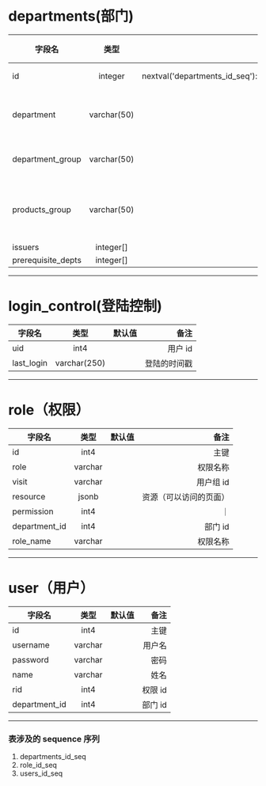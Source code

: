 # departments(部门)

| 字段名             |    类型     |                                  默认值 |       备注 |
| ------------------ | :---------: | --------------------------------------: | ---------: |
| id                 |   integer   | nextval('departments_id_seq')::regclass |       主键 |
| department         | varchar(50) |                                         |   部门名称 |
| department_group   | varchar(50) |                                         |     部门组 |
| products_group     | varchar(50) |                                         | 产品代码组 |
| issuers            |  integer[]  |                                      {} |          - |
| prerequisite_depts |  integer[]  |                                      {} |          - |

---

# login_control(登陆控制)

| 字段名     |     类型     | 默认值 |         备注 |
| ---------- | :----------: | -----: | -----------: |
| uid        |     int4     |        |      用户 id |
| last_login | varchar(250) |        | 登陆的时间戳 |

---

# role（权限）

| 字段名        |  类型   | 默认值 |                   备注 |
| ------------- | :-----: | -----: | ---------------------: |
| id            |  int4   |        |                   主键 |
| role          | varchar |        |               权限名称 |
| visit         | varchar |        |              用户组 id |
| resource      |  jsonb  |        | 资源（可以访问的页面） |
| permission    |  int4   |        |                     ｜ |
| department_id |  int4   |        |                部门 id |
| role_name     | varchar |        |               权限名称 |

---

# user（用户）

| 字段名        |  类型   | 默认值 |    备注 |
| ------------- | :-----: | -----: | ------: |
| id            |  int4   |        |    主键 |
| username      | varchar |        |  用户名 |
| password      | varchar |        |    密码 |
| name          | varchar |        |    姓名 |
| rid           |  int4   |        | 权限 id |
| department_id |  int4   |        | 部门 id |

---

### 表涉及的 sequence 序列

1. departments_id_seq
2. role_id_seq
3. users_id_seq
